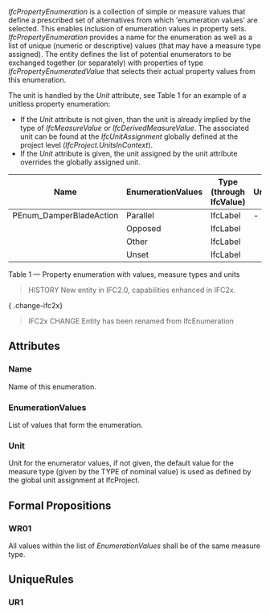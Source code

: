 _IfcPropertyEnumeration_ is a collection of simple or measure values that define a prescribed set of alternatives from which 'enumeration values' are selected. This enables inclusion of enumeration values in property sets. _IfcPropertyEnumeration_ provides a name for the enumeration as well as a list of unique (numeric or descriptive) values (that may have a measure type assigned). The entity defines the list of potential enumerators to be exchanged together (or separately) with properties of type _IfcPropertyEnumeratedValue_ that selects their actual property values from this enumeration.

<!-- end of short definition -->


The unit is handled by the _Unit_ attribute, see Table 1 for an example of a unitless property enumeration:

* If the _Unit_ attribute is not given, than the unit is already implied by the type of _IfcMeasureValue_ or _IfcDerivedMeasureValue_. The associated unit can be found at the _IfcUnitAssignment_ globally defined at the project level (_IfcProject.UnitsInContext_).
* If the _Unit_ attribute is given, the unit assigned by the unit attribute overrides the globally assigned unit.


|Name|EnumerationValues|Type (through IfcValue)|Unit|
|--- |--- |--- |--- |
|PEnum\_DamperBladeAction|Parallel|IfcLabel|-|
||Opposed|IfcLabel||
||Other|IfcLabel||
||Unset|IfcLabel||

Table 1 — Property enumeration with values, measure types and units

> HISTORY New entity in IFC2.0, capabilities enhanced in IFC2x.

{ .change-ifc2x}
> IFC2x CHANGE Entity has been renamed from IfcEnumeration

## Attributes

### Name
Name of this enumeration.

### EnumerationValues
List of values that form the enumeration.

### Unit
Unit for the enumerator values, if not given, the default value for the measure type (given by the TYPE of nominal value) is used as defined by the global unit assignment at IfcProject.

## Formal Propositions

### WR01
All values within the list of _EnumerationValues_ shall be of the same measure type.

## UniqueRules

### UR1

